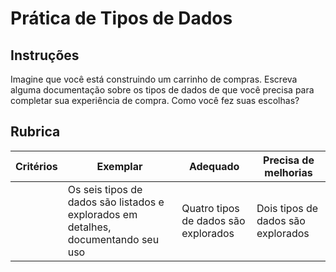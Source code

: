 # Prática de Tipos de Dados

## Instruções

Imagine que você está construindo um carrinho de compras. Escreva alguma documentação sobre os tipos de dados de que você precisa para completar sua experiência de compra. Como você fez suas escolhas?

## Rubrica

Critérios | Exemplar | Adequado | Precisa de melhorias
--- | --- | --- | - |
|| Os seis tipos de dados são listados e explorados em detalhes, documentando seu uso | Quatro tipos de dados são explorados | Dois tipos de dados são explorados |